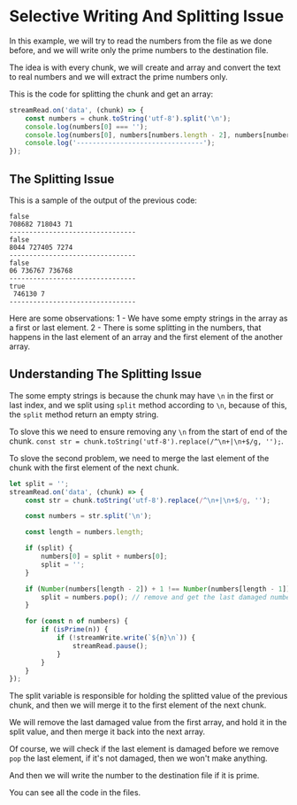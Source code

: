 # Selective Writing And Splitting Issue

In this example, we will try to read the numbers from the file as we done before, and we will write only the prime numbers to the destination file.

The idea is with every chunk, we will create and array and convert the text to real numbers and we will extract the prime numbers only.

This is the code for splitting the chunk and get an array:
```javascript
streamRead.on('data', (chunk) => {
    const numbers = chunk.toString('utf-8').split('\n');
    console.log(numbers[0] === '');
    console.log(numbers[0], numbers[numbers.length - 2], numbers[numbers.length - 1]);
    console.log('--------------------------------');
});
```

## The Splitting Issue

This is a sample of the output of the previous code:
```
false
708682 718043 71
--------------------------------
false
8044 727405 7274
--------------------------------
false
06 736767 736768
--------------------------------
true
 746130 7
--------------------------------
```

Here are some observations:
1 - We have some empty strings in the array as a first or last element.
2 - There is some splitting in the numbers, that happens in the last element of an array and the first element of the another array.

## Understanding The Splitting Issue

The some empty strings is because the chunk may have `\n` in the first or last index, and we split using `split` method according to `\n`, because of this, the `split` method return an empty string.

To slove this we need to ensure removing any `\n` from the start of end of the chunk.
```const str = chunk.toString('utf-8').replace(/^\n+|\n+$/g, '');```.

To slove the second problem, we need to merge the last element of the chunk with the first element of the next chunk.

```javascript
let split = '';
streamRead.on('data', (chunk) => {
    const str = chunk.toString('utf-8').replace(/^\n+|\n+$/g, '');

    const numbers = str.split('\n');

    const length = numbers.length;

    if (split) {
        numbers[0] = split + numbers[0];
        split = '';
    }

    if (Number(numbers[length - 2]) + 1 !== Number(numbers[length - 1])) {
        split = numbers.pop(); // remove and get the last damaged number
    }

    for (const n of numbers) {
        if (isPrime(n)) {
            if (!streamWrite.write(`${n}\n`)) {
                streamRead.pause();
            }
        }
    }
});
```

The split variable is responsible for holding the splitted value of the previous chunk, and then we will merge it to the first element of the next chunk.

We will remove the last damaged value from the first array, and hold it in the split value, and then merge it back into the next array.

Of course, we will check if the last element is damaged before we remove `pop` the last element, if it's not damaged, then we won't make anything.

And then we will write the number to the destination file if it is prime.

You can see all the code in the files.